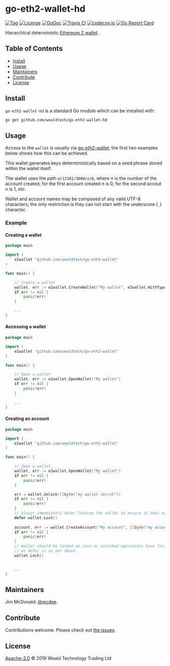 # go-eth2-wallet-hd

[![Tag](https://img.shields.io/github/tag/wealdtech/go-eth2-wallet-hd.svg)](https://github.com/wealdtech/go-eth2-wallet-hd/releases/)
[![License](https://img.shields.io/github/license/wealdtech/go-eth2-wallet-hd.svg)](LICENSE)
[![GoDoc](https://godoc.org/github.com/wealdtech/go-eth2-wallet-hd?status.svg)](https://godoc.org/github.com/wealdtech/go-eth2-wallet-hd)
[![Travis CI](https://img.shields.io/travis/wealdtech/go-eth2-wallet-hd.svg)](https://travis-ci.org/wealdtech/go-eth2-wallet-hd)
[![codecov.io](https://img.shields.io/codecov/c/github/wealdtech/go-eth2-wallet-hd.svg)](https://codecov.io/github/wealdtech/go-eth2-wallet-hd)
[![Go Report Card](https://goreportcard.com/badge/github.com/wealdtech/go-eth2-wallet-hd)](https://goreportcard.com/report/github.com/wealdtech/go-eth2-wallet-hd)

Hierarchical deterministic [Ethereum 2 wallet](https://github.com/wealdtech/go-eth2-wallet).


## Table of Contents

- [Install](#install)
- [Usage](#usage)
- [Maintainers](#maintainers)
- [Contribute](#contribute)
- [License](#license)

## Install

`go-eth2-wallet-hd` is a standard Go module which can be installed with:

```sh
go get github.com/wealdtech/go-eth2-wallet-hd
```

## Usage

Access to the `wallet` is usually via [go-eth2-wallet](https://github.com/wealdtech/go-eth2-wallet); the first two examples below shows how this can be achieved.

This wallet generates keys deterministically based on a seed phrase stored within the wallet itself.

The wallet uses the path `m/12381/3600/n/0`, where _n_ is the number of the account created; for the first account created _n_ is 0, for the second accout _n_ is 1, _etc._

Wallet and account names may be composed of any valid UTF-8 characters; the only restriction is they can not start with the underscore (`_`) character.

### Example

#### Creating a wallet
```go
package main

import (
	e2wallet "github.com/wealdtech/go-eth2-wallet"
)

func main() {

    // Create a wallet
    wallet, err := e2wallet.CreateWallet("My wallet", e2wallet.WithType("hierarchical deterministic"), e2wallet.WithPassphrase([]byte("my wallet secret")))
    if err != nil {
        panic(err)
    }

    ...
}
```

#### Accessing a wallet
```go
package main

import (
	e2wallet "github.com/wealdtech/go-eth2-wallet"
)

func main() {

    // Open a wallet
    wallet, err := e2wallet.OpenWallet("My wallet")
    if err != nil {
        panic(err)
    }

    ...
}
```

#### Creating an account
```go
package main

import (
	e2wallet "github.com/wealdtech/go-eth2-wallet"
)

func main() {

    // Open a wallet
    wallet, err := e2wallet.OpenWallet("My wallet")
    if err != nil {
        panic(err)
    }

    err = wallet.Unlock([]byte("my wallet secret"))
    if err != nil {
        panic(err)
    }
    // Always immediately defer locking the wallet to ensure it does not remain unlocked outside of the function.
    defer wallet.Lock()
    
    account, err := wallet.CreateAccount("My account", []byte("my account secret"))
    if err != nil {
        panic(err)
    }
    // Wallet should be locked as soon as unlocked operations have finished; it is safe to explicitly call wallet.Lock() as well
    // as defer it as per above.
    wallet.Lock()


    ...
}
```

## Maintainers

Jim McDonald: [@mcdee](https://github.com/mcdee).

## Contribute

Contributions welcome. Please check out [the issues](https://github.com/wealdtech/go-eth2-wallet-hd/issues).

## License

[Apache-2.0](LICENSE) © 2019 Weald Technology Trading Ltd
